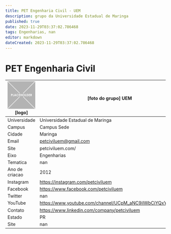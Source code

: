 ```yaml
---
title: PET Engenharia Civil - UEM
description: grupo da Universidade Estadual de Maringa
published: true
date: 2023-11-29T03:37:02.786468
tags: Engenharias, nan
editor: markdown
dateCreated: 2023-11-29T03:37:02.786468
---
```


# PET Engenharia Civil


| ![placeholder.png](/placeholder.png) [logo] | [foto do grupo] UEM         |
| ------------------------------------------- | ------------------------------------------------- |
| Universidade                                | Universidade Estadual de Maringa      |
| Campus                                      | Campus Sede            |
| Cidade                                      | Maringa             |
| Email                                       | petciviluem@gmail.com             |
| Site                                        | petciviluem.com/              |
| Eixo                                        | Engenharias              |
| Tematica                                    | nan          |
| Ano de criacao                              | 2012        |
| Instagram                                   | https://instagram.com/petciviluem         |
| Facebook                                    | https://www.facebook.com/petciviluem          |
| Twitter                                     | nan           |
| YouTube                                     | https://www.youtube.com/channel/UCpM_aNC9iIWbCiYQxYrvBuA           |
| Contato                                     | https://www.linkedin.com/company/petciviluem         |
| Estado                                      |  PR            |
| Site                                        | nan |
